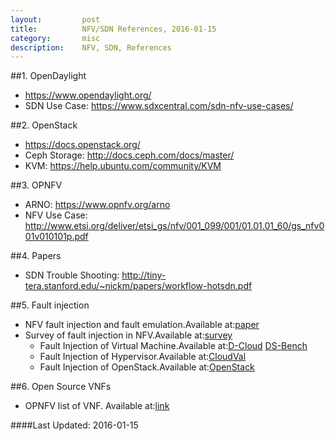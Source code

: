 ```yaml
---
layout:         post
title:          NFV/SDN References, 2016-01-15
category:       misc
description:    NFV, SDN, References
---
```


##1. OpenDaylight
* https://www.opendaylight.org/
* SDN Use Case: https://www.sdxcentral.com/sdn-nfv-use-cases/

##2. OpenStack
* https://docs.openstack.org/
* Ceph Storage: http://docs.ceph.com/docs/master/
* KVM: https://help.ubuntu.com/community/KVM

##3. OPNFV
* ARNO: https://www.opnfv.org/arno
* NFV Use Case: http://www.etsi.org/deliver/etsi_gs/nfv/001_099/001/01.01.01_60/gs_nfv001v010101p.pdf

##4. Papers
* SDN Trouble Shooting: http://tiny-tera.stanford.edu/~nickm/papers/workflow-hotsdn.pdf

##5. Fault injection
* NFV fault injection and fault emulation.Available at:[paper](http://wpage.unina.it/roberto.natella/papers/natella_nfvi_dependability_netsoft_2015.pdf)
* Survey of fault injection in NFV.Available at:[survey](http://ieeexplore.ieee.org/xpls/abs_all.jsp?arnumber=6983797)  
	* Fault Injection of Virtual Machine.Available at:[D-Cloud](http://dl.acm.org/citation.cfm?id=1845216)
   [DS-Bench](http://ieeexplore.ieee.org/xpls/abs_all.jsp?arnumber=6263915)
	* Fault Injection of Hypervisor.Available at:[CloudVal](http://ieeexplore.ieee.org/xpls/abs_all.jsp?arnumber=5958218)
	* Fault Injection of OpenStack.Available at:[OpenStack](http://dl.acm.org/citation.cfm?id=2523622)

##6. Open Source VNFs
* OPNFV list of VNF. Available at:[link](https://wiki.opnfv.org/list_of_open_source)

####Last Updated: 2016-01-15
